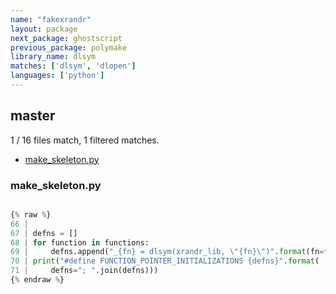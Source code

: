 ```yaml
---
name: "fakexrandr"
layout: package
next_package: ghostscript
previous_package: polymake
library_name: dlsym
matches: ['dlsym', 'dlopen']
languages: ['python']
---
```

## master
1 / 16 files match, 1 filtered matches.

 - [make_skeleton.py](#make_skeletonpy)

### make_skeleton.py

```python

{% raw %}
66 | 
67 | defns = []
68 | for function in functions:
69 |     defns.append("_{fn} = dlsym(xrandr_lib, \"{fn}\")".format(fn=function[1]))
70 | print("#define FUNCTION_POINTER_INITIALIZATIONS {defns}".format(
71 |     defns="; ".join(defns)))
{% endraw %}

```